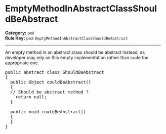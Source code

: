 
# EmptyMethodInAbstractClassShouldBeAbstract
**Category:** `pmd`<br/>
**Rule Key:** `pmd:EmptyMethodInAbstractClassShouldBeAbstract`<br/>


-----

An empty method in an abstract class should be abstract instead, as developer may rely on this empty implementation rather than code the appropriate one.
<pre>
public abstract class ShouldBeAbstract
{
  public Object couldBeAbstract()
  {
  // Should be abstract method ?
    return null;
  }

  public void couldBeAbstract()
  {
  }
}
</pre>

